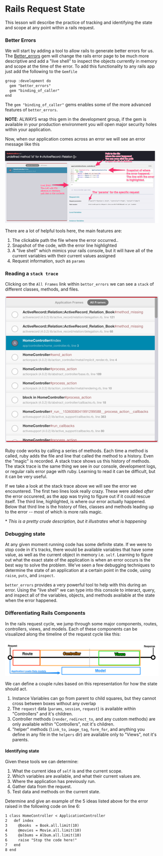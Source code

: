 # Rails Request State

This lesson will describe the practice of tracking and identifying the state and scope at any point within a rails request.

### Better Errors

We will start by adding a tool to allow rails to generate better errors for us. The [Better_errors](https://github.com/charliesome/better_errors) gem will change the rails error page to be much more descriptive and add a "live shell" to inspect the objects currently in memory and scope at the time of the error. To add this functionality to any rails app just add the following to the `Gemfile`

    group :development do
      gem "better_errors"
      gem "binding_of_caller"
    end

The `gem "binding_of_caller"` gems enables some of the more advanced features of `better_errors`.

**NOTE**: ALWAYS wrap this gem in the development group, if the gem is available in your production environment you will open major security holes within your application.

Now, when our application comes across an error we will see an error message like this

![Better Errors](resources/better_errors.png)

There are a lot of helpful tools here, the main features are:

1. The clickable path the file where the error occurred..
2. Snapshot of the code, with the error line highlighted
3. A "live shell" which mimics your rails console, but it will have all of the current variables with their current values assigned
4. Request information, such as `params`

### Reading a `stack trace`

Clicking on the `All Frames` link within `bettor_errors` we can see a `stack` of different classes, methods, and files.

![Stack Trace](resources/stack-trace.png)

Ruby code works by calling a series of methods.  Each time a method is called, ruby adds the file and line that called the method to a history. Even the "magic" is recorded. A stack trace shows us this history of methods.  The stack trace is the same thing we see in our console, development logs, or regular rails error page with ruby. Learning to read it can be difficult, but it can be very useful.

If we take a look at the stack trace above we will see the error we encountered. The first two lines look really crazy. These were added *after* the error occurered, as the app was trying to figure out if it could rescue itself. The third line, highlighted, is where our error actually happened. Below that third line is the history of files, classes and methods leading up to the error -- most of which is more rails magic.

\* *This is a pretty crude description, but it illustrates what is happening*
### Debugging state

At any given moment running code has some definite state. If we were to stop code in it's tracks, there would be available variables that have some value, as well as the current object in memory i.e. `self`. Learning to figure out what the exact state of the application is when an error occurs is the best way to solve the problem. We've seen a few debugging techniques to determine the state of an application at a certain point in the code, using `raise`, `puts`, and `inspect`.

`better_errors` provides a very powerful tool to help with this during an error. Using the "live shell" we can type into this console to interact, query, and inspect all of the variables, objects, and methods available at the state when the error happened.

### Differentiating Rails Components

In the rails request cycle, we jump through some major components, routes, controllers, views, and models. Each of these components can be visualized along the timeline of the request cycle like this:

![Request Timeline](resources/request-timeline.png)

We can define a couple rules based on this representation for how the state should act.

1. Instance Variables can go from parent to child squares, but they cannot cross between boxes without any overlap
2. The `request` data (`params`, `session`, `request`) is available within "Controllers" and it's children.
3. Controller methods (`render`, `redirect_to`, and any custom methods) are only available within "Controllers", not it's children.
4. "helper" methods (`link_to`, `image_tag`, `form_for`, and anything you define in any file in the `helpers` dir) are available only to "Views", not it's parents.

#### Identifying state

Given these tools we can determine:

1. What the current idea of `self` is and the current scope.
2. Which variables are available, and what their current values are.
3. Where the application has previously run.
4. Gather data from the request.
5. Test data and methods on the current state.

Determine and give an example of the 5 ideas listed above for the error raised in the following code on line 6:

    1 class HomeController < ApplicationController
    2   def index
    3     @books  = Book.all.limit(10)
    4     @movies = Movie.all.limit(10)
    5     @albums = Album.all.limit(10)
    6     raise "Stop the code here!"
    7   end
    8 end
